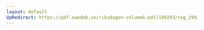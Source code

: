 ```yaml
---
layout: default
UpRedirect: https://pdf.swedeb.se/riksdagen-volumeG-pdf/199293/reg_199293/reg_199293_0072.pdf
---
```

